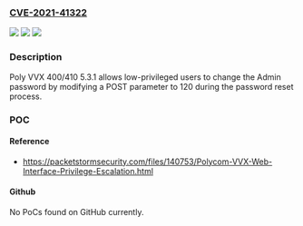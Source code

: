 ### [CVE-2021-41322](https://cve.mitre.org/cgi-bin/cvename.cgi?name=CVE-2021-41322)
![](https://img.shields.io/static/v1?label=Product&message=n%2Fa&color=blue)
![](https://img.shields.io/static/v1?label=Version&message=n%2Fa&color=blue)
![](https://img.shields.io/static/v1?label=Vulnerability&message=n%2Fa&color=brighgreen)

### Description

Poly VVX 400/410 5.3.1 allows low-privileged users to change the Admin password by modifying a POST parameter to 120 during the password reset process.

### POC

#### Reference
- https://packetstormsecurity.com/files/140753/Polycom-VVX-Web-Interface-Privilege-Escalation.html

#### Github
No PoCs found on GitHub currently.

